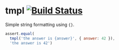 tmpl [![Build Status](https://secure.travis-ci.org/nshah/nodejs-tmpl.png)](http://travis-ci.org/nshah/nodejs-tmpl)
====
Simple string formatting using `{}`.
```javascript
assert.equal(
  tmpl('the answer is {answer}', { answer: 42 }),
  'the answer is 42')
```
